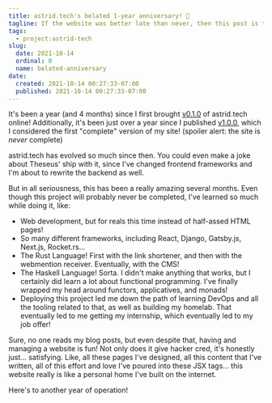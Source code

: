 ```yaml
---
title: astrid.tech's belated 1-year anniversary! 🎉
tagline: If the website was better late than never, then this post is too!
tags:
  - project:astrid-tech
slug:
  date: 2021-10-14
  ordinal: 0
  name: belated-anniversary
date:
  created: 2021-10-14 00:27:33-07:00
  published: 2021-10-14 00:27:33-07:00
---
```


It's been a year (and 4 months) since I first brought
[v0.1.0](https://github.com/astridyu/astrid.tech/tree/v0.1.0) of astrid.tech
online! Additionally, it's been just over a year since I published
[v1.0.0](https://github.com/astridyu/astrid.tech/tree/v1.0.0), which I
considered the first "complete" version of my site! (spoiler alert: the site is
_never_ complete)

astrid.tech has evolved so much since then. You could even make a joke about
Theseus' ship with it, since I've changed frontend frameworks and I'm about to
rewrite the backend as well.

<!-- excerpt -->

But in all seriousness, this has been a really amazing several months. Even
though this project will probably never be completed, I've learned so much while
doing it, like:

- Web development, but for reals this time instead of half-assed HTML pages!
- So many different frameworks, including React, Django, Gatsby.js, Next.js,
  Rocket.rs...
- The Rust Language! First with the link shortener, and then with the webmention
  receiver. Eventually, with the CMS!
- The Haskell Language! Sorta. I didn't make anything that works, but I
  certainly did learn a lot about functional programming. I've finally wrapped
  my head around functors, applicatives, and monads!
- Deploying this project led me down the path of learning DevOps and all the
  tooling related to that, as well as building my homelab. That eventually led
  to me getting my internship, which eventually led to my job offer!

Sure, no one reads my blog posts, but even despite that, having and managing a
website is fun! Not only does it give hacker cred, it's honestly just...
satisfying. Like, all these pages I've designed, all this content that I've
written, all of this effort and love I've poured into these JSX tags... this
website really is like a personal home I've built on the internet.

Here's to another year of operation!
